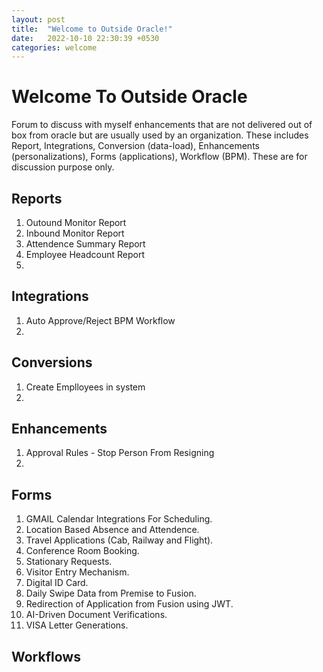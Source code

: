 ```yaml
---
layout: post
title:  "Welcome to Outside Oracle!"
date:   2022-10-10 22:30:39 +0530
categories: welcome
---
```


# Welcome To Outside Oracle

Forum to discuss with myself enhancements that are not delivered out of box from oracle but are usually used by an organization.
These includes Report, Integrations, Conversion (data-load), Enhancements (personalizations), Forms (applications), Workflow (BPM).
These are for discussion purpose only.

## Reports

1. Outound Monitor Report
2. Inbound Monitor Report
3. Attendence Summary Report
4. Employee Headcount Report
5. 

## Integrations

1. Auto Approve/Reject BPM Workflow
2. 

## Conversions

1. Create Emplloyees in system
2. 

## Enhancements 

1. Approval Rules - Stop Person From Resigning
2. 

## Forms

1. GMAIL Calendar Integrations For Scheduling.
2. Location Based Absence and Attendence.
3. Travel Applications (Cab, Railway and Flight).
4. Conference Room Booking.
5. Stationary Requests.
6. Visitor Entry Mechanism.
7. Digital ID Card.
8. Daily Swipe Data from Premise to Fusion.
9. Redirection of Application from Fusion using JWT.
10. AI-Driven Document Verifications.
11. VISA Letter Generations.

## Workflows